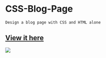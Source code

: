 # CSS-Blog-Page

`Design a blog page with CSS and HTML alone` <br/>
## [View it here](heroku)

![ ](https://user-images.githubusercontent.com/71665600/182739933-b94a9e9d-bf8b-42c3-9958-218d32095068.png)

